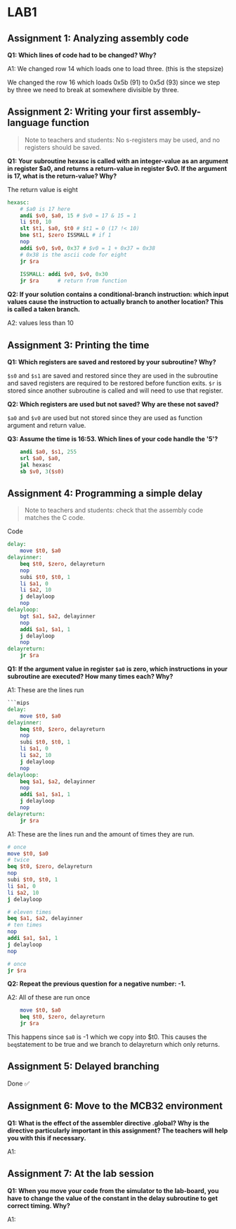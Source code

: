 # LAB1

## Assignment 1: Analyzing assembly code
**Q1: Which lines of code had to be changed? Why?**

A1: We changed row 14 which loads one to load three. (this is the stepsize)

We changed the row 16 which loads 0x5b (91) to 0x5d (93) since we step by three we need to break at somewhere
divisible by three.

## Assignment 2: Writing your first assembly-language function
> Note to teachers and students: No s-registers may be used, and no registers should be saved.

**Q1: Your subroutine hexasc is called with an integer-value as an argument in register $a0, and returns a return-value in register $v0. If the argument is 17, what is the return-value? Why?**

The return value is eight  
```mips
hexasc:
    # $a0 is 17 here
	andi $v0, $a0, 15 # $v0 = 17 & 15 = 1
	li $t0, 10
	slt $t1, $a0, $t0 # $t1 = 0 (17 !< 10)
	bne $t1, $zero ISSMALL # if 1
	nop
	addi $v0, $v0, 0x37 # $v0 = 1 + 0x37 = 0x38
    # 0x38 is the ascii code for eight
	jr $ra      
	
	ISSMALL: addi $v0, $v0, 0x30
	jr $ra      # return from function
``` 


**Q2: If your solution contains a conditional-branch instruction: which input values cause the instruction to actually branch to another location? This is called a taken branch.**

A2: values less than 10

## Assignment 3: Printing the time
**Q1: Which registers are saved and restored by your subroutine? Why?**

`$s0` and `$s1` are saved and restored since they are used in the subroutine and saved registers are required to be restored before function exits. `$r` is stored since another subroutine is called and will need to use that register.

**Q2: Which registers are used but not saved? Why are these not saved?**

`$a0` and `$v0` are used but not stored since they are used as function argument and return value.

**Q3: Assume the time is 16:53. Which lines of your code handle the '5'?**

```mips
    andi $a0, $s1, 255 
    srl $a0, $a0, 
    jal hexasc
    sb $v0, 3($s0) 
```
## Assignment 4: Programming a simple delay
> Note to teachers and students: check that the assembly code matches the C code.

Code
```mips
delay: 
	move $t0, $a0
delayinner:
	beq $t0, $zero, delayreturn 
	nop
	subi $t0, $t0, 1
	li $a1, 0
	li $a2, 10	
	j delayloop 
	nop	
delayloop:
	bgt $a1, $a2, delayinner
	nop
	addi $a1, $a1, 1
	j delayloop
	nop
delayreturn:
	jr $ra
```

**Q1: If the argument value in register** **`$a0`** **is zero, which instructions in your subroutine are executed? How many times each? Why?**

A1: These are the lines run 
```mips
```mips
delay: 
	move $t0, $a0
delayinner:
	beq $t0, $zero, delayreturn 
	nop
	subi $t0, $t0, 1
	li $a1, 0
	li $a2, 10	
	j delayloop 
	nop	
delayloop:
	beq $a1, $a2, delayinner
	nop
	addi $a1, $a1, 1
	j delayloop
	nop
delayreturn:
	jr $ra
```

A1: These are the lines run and the amount of times they are run.
```mips
# once
move $t0, $a0 
# twice
beq $t0, $zero, delayreturn 
nop
subi $t0, $t0, 1
li $a1, 0
li $a2, 10
j delayloop 

# eleven times
beq $a1, $a2, delayinner
# ten times
nop
addi $a1, $a1, 1
j delayloop
nop

# once
jr $ra
```


**Q2: Repeat the previous question for a negative number: -1.**

A2: All of these are run once
```mips
	move $t0, $a0
	beq $t0, $zero, delayreturn
    jr $ra
```
This happens since `$a0` is -1 which we copy into $t0. This causes the `beq`statement to be true and we branch to delayreturn which only returns.

## Assignment 5: Delayed branching
Done ✅

## Assignment 6: Move to the MCB32 environment

**Q1: What is the effect of the assembler directive .global? Why is the directive particularly 
important in this assignment? The teachers will help you with this if necessary.**

A1: 

## Assignment 7: At the lab session
**Q1: When you move your code from the simulator to the lab-board, you have to change the 
value of the constant in the delay subroutine to get correct timing. Why?**

A1: 